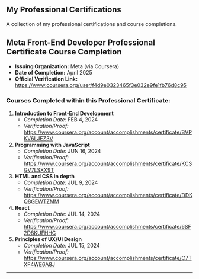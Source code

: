 ## My Professional Certifications

A collection of my professional certifications and course completions.

## Meta Front-End Developer Professional Certificate Course Completion
* **Issuing Organization:** Meta (via Coursera)
* **Date of Completion:** April 2025
* **Official Verification Link:** https://www.coursera.org/user/f4d9e0323465f3e032e9fe1fb76d8c95

### Courses Completed within this Professional Certificate:
1.  **Introduction to Front-End Development**
    * *Completion Date:* FEB 4, 2024
    * *Verification/Proof:* https://www.coursera.org/account/accomplishments/certificate/BVPKV6LJEZ3V
2.  **Programming with JavaScript**
    * *Completion Date:* JUN 16, 2024
    * *Verification/Proof:* https://www.coursera.org/account/accomplishments/certificate/KCSGV7LSXX9T
3.  **HTML and CSS in depth**
    * *Completion Date:* JUL 9, 2024
    * *Verification/Proof:* https://www.coursera.org/account/accomplishments/certificate/DDKQ8GEWTZMM
4.  **React**
    * *Completion Date:* JUL 14, 2024
    * *Verification/Proof:* https://www.coursera.org/account/accomplishments/certificate/6SF2D8KUFHHC
5.  **Principles of UX/UI Design**
    * *Completion Date:* JUL 15, 2024
    * *Verification/Proof:* https://www.coursera.org/account/accomplishments/certificate/C7TXF4WE6A8J

---
